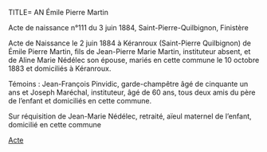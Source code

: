 TITLE= AN Émile Pierre Martin

Acte de naissance n°111 du 3 juin 1884, Saint-Pierre-Quilbignon, Finistère

Acte de Naissance le 2 juin 1884 à Kéranroux (Saint-Pierre Quilbignon) de Émile Pierre Martin, fils de Jean-Pierre Marie Martin, instituteur absent, et de Aline Marie Nédélec son épouse, mariés en cette commune le 10 octobre 1883 et domiciliés à Kéranroux.

Témoins : Jean-François Pinvidic, garde-champêtre âgé de cinquante un ans et Joseph Maréchal, instituteur, âgé de 60 ans, tous deux amis du père de l’enfant et domiciliés en cette commune.

Sur réquisition de Jean-Marie Nédélec, retraité, aïeul maternel de l’enfant, domicilié en cette commune

<a href="https://adecang.github.io/gen/saint_pierre_quilbignon/media/1884_0603_AN_emile_pierre_martin.jpg">Acte</a>

